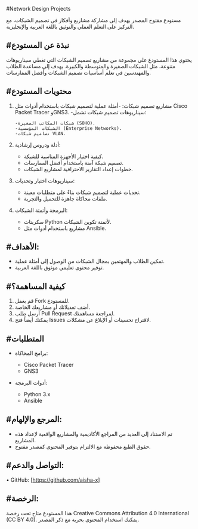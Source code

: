 

#Network Design Projects

مستودع مفتوح المصدر يهدف إلى مشاركة مشاريع وأفكار في تصميم الشبكات، مع التركيز على التعلم العملي والتوثيق باللغة العربية والإنجليزية.

#نبذة عن المستودع
-------------------------------------------------------------------------------------------------------------------

يحتوي هذا المستودع على مجموعة من مشاريع تصميم الشبكات التي تغطي سيناريوهات متنوعة، مثل الشبكات الصغيرة والمتوسطة والكبيرة. يهدف إلى مساعدة الطلاب والمهندسين في تعلم أساسيات تصميم الشبكات وأفضل الممارسات.


#محتويات المستودع
---------------------------------------------------------------------------------------------------------------------

1. مشاريع تصميم شبكات:
   -أمثلة عملية لتصميم شبكات باستخدام أدوات مثل Cisco Packet Tracer وGNS3.
   -سيناريوهات تصميم شبكات تشمل:
 
       -شبكات المكاتب الصغيرة (SOHO).
       -الشبكات المؤسسية (Enterprise Networks).
       -تصاميم شبكات VLAN.

2. أدلة ودروس إرشادية:
    - كيفية اختيار الأجهزة المناسبة للشبكة.
    - تصميم شبكة آمنة باستخدام أفضل الممارسات.
    - خطوات إعداد التقارير الاحترافية لمشاريع الشبكات.

4. سيناريوهات اختبار وتحديات:
    - تحديات عملية لتصميم شبكات بناءً على متطلبات معينة.
    - ملفات محاكاة جاهزة للتحميل والتجربة.

4. البرمجة وأتمتة الشبكات:
    - سكربتات Python لأتمتة تكوين الشبكات.
    - مشاريع باستخدام أدوات مثل Ansible.

#الأهداف:
-------------------------------------------------------------------------------------------------------------------------


- تمكين الطلاب والمهتمين بمجال الشبكات من الوصول إلى أمثلة عملية.
- توفير محتوى تعليمي موثوق باللغة العربية.
 

#كيفية المساهمة؟
--------------------------------------------------------------------------------------------------------

 1. قم بعمل Fork للمستودع.
 2. أضف تعديلاتك أو مشاريعك الخاصة.
 3. أرسل طلب Pull Request لمراجعة مساهمتك.
 4. يمكنك أيضاً فتح Issues لاقتراح تحسينات أو الإبلاغ عن مشكلات.

#المتطلبات
-----------------------------------------------------------------------------------------------------
 - برامج المحاكاة:
 
    - Cisco Packet Tracer
    - GNS3
- أدوات البرمجة:
 
    - Python 3.x
    - Ansible

    

#المرجع والإلهام:
--------------------------------------------------------------------------------------------------------

- تم الاستناد إلى العديد من المراجع الأكاديمية والمشاريع الواقعية لإعداد هذه المشاريع.
- حقوق الطبع محفوظة مع الالتزام بتوفير المحتوى كمصدر مفتوح.



#التواصل والدعم:
----------------------------------------------------------------------------------------


 • GitHub: [https://github.com/aisha-x]
 

#الرخصة:
-------------------------------------------------------------------------------------------------------------


هذا المستودع متاح تحت رخصة Creative Commons Attribution 4.0 International (CC BY 4.0). يمكنك استخدام المحتوى بحرية مع ذكر المصدر.
